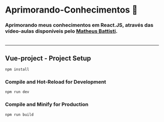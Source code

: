 # Aprimorando-Conhecimentos :mag_right:

### Aprimorando meus conhecimentos em React.JS, através das vídeo-aulas disponíveis pelo [Matheus Battisti](https://www.youtube.com/watch?v=Jg6JaEjovJk&list=PLnDvRpP8BneyVA0SZ2okm-QBojomniQVO&index=2&ab_channel=MatheusBattisti-HoradeCodar). <br><br>

<hr></hr>

## Vue-project - Project Setup

```sh
npm install
```

### Compile and Hot-Reload for Development

```sh
npm run dev
```

### Compile and Minify for Production

```sh
npm run build
```
